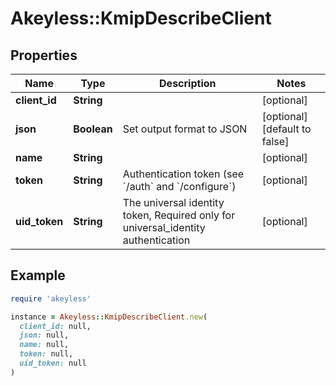 # Akeyless::KmipDescribeClient

## Properties

| Name | Type | Description | Notes |
| ---- | ---- | ----------- | ----- |
| **client_id** | **String** |  | [optional] |
| **json** | **Boolean** | Set output format to JSON | [optional][default to false] |
| **name** | **String** |  | [optional] |
| **token** | **String** | Authentication token (see &#x60;/auth&#x60; and &#x60;/configure&#x60;) | [optional] |
| **uid_token** | **String** | The universal identity token, Required only for universal_identity authentication | [optional] |

## Example

```ruby
require 'akeyless'

instance = Akeyless::KmipDescribeClient.new(
  client_id: null,
  json: null,
  name: null,
  token: null,
  uid_token: null
)
```

